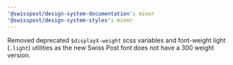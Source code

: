 ```yaml
---
'@swisspost/design-system-documentation': minor
'@swisspost/design-system-styles': minor
---
```


Removed deprecated `$displayX-weight` scss variables and font-weight light (`.light`) utilities as the new Swiss Post font does not have a 300 weight version.
